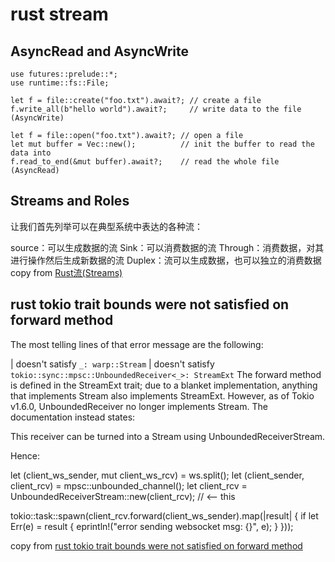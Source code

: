 # rust stream


## AsyncRead and AsyncWrite
```
use futures::prelude::*;
use runtime::fs::File;

let f = file::create("foo.txt").await?; // create a file
f.write_all(b"hello world").await?;     // write data to the file (AsyncWrite)

let f = file::open("foo.txt").await?; // open a file
let mut buffer = Vec::new();          // init the buffer to read the data into
f.read_to_end(&mut buffer).await?;    // read the whole file (AsyncRead)
```

## Streams and Roles

让我们首先列举可以在典型系统中表达的各种流：

source：可以生成数据的流
Sink：可以消费数据的流
Through：消费数据，对其进行操作然后生成新数据的流
Duplex：流可以生成数据，也可以独立的消费数据
copy from [Rust流(Streams)](https://zhuanlan.zhihu.com/p/70247995)

## rust tokio trait bounds were not satisfied on forward method
>>>
The most telling lines of that error message are the following:

   | doesn't satisfy `_: warp::Stream`
   | doesn't satisfy `tokio::sync::mpsc::UnboundedReceiver<_>: StreamExt`
The forward method is defined in the StreamExt trait; due to a blanket implementation, anything that implements Stream also implements StreamExt. However, as of Tokio v1.6.0, UnboundedReceiver no longer implements Stream. The documentation instead states:

This receiver can be turned into a Stream using UnboundedReceiverStream.

Hence:

let (client_ws_sender, mut client_ws_rcv) = ws.split();
let (client_sender, client_rcv) = mpsc::unbounded_channel();
let client_rcv = UnboundedReceiverStream::new(client_rcv);  // <-- this

tokio::task::spawn(client_rcv.forward(client_ws_sender).map(|result| {
    if let Err(e) = result {
        eprintln!("error sending websocket msg: {}", e);
    }
}));

copy from [rust tokio trait bounds were not satisfied on forward method](https://stackoverflow.com/questions/67602278/rust-tokio-trait-bounds-were-not-satisfied-on-forward-method)
